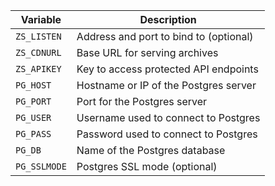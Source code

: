| Variable     | Description                            |
|--------------|----------------------------------------|
| `ZS_LISTEN`  | Address and port to bind to (optional) |
| `ZS_CDNURL`  | Base URL for serving archives          |
| `ZS_APIKEY`  | Key to access protected API endpoints  |
| `PG_HOST`    | Hostname or IP of the Postgres server  |
| `PG_PORT`    | Port for the Postgres server           |
| `PG_USER`    | Username used to connect to Postgres   |
| `PG_PASS`    | Password used to connect to Postgres   |
| `PG_DB`      | Name of the Postgres database          |
| `PG_SSLMODE` | Postgres SSL mode (optional)           |

